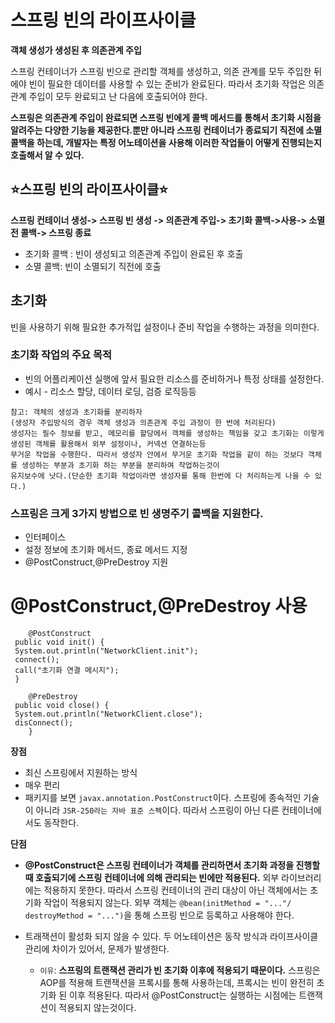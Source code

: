 # 스프링 빈의 라이프사이클
**객체 생성가 생성된 후 의존관계 주입**

스프링 컨테이너가 스프링 빈으로 관리할 객체를 생성하고, 의존 관계를 모두 주입한 뒤에야 빈이 필요한 데이터를 사용할 수 있는 준비가 완료된다.
따라서 초기화 작업은 의존관계 주입이 모두 완료되고 난 다음에 호출되어야 한다.

**스프링은 의존관계 주입이 완료되면 스프링 빈에게 콜백 메서드를 통해서 초기화 시점을 알려주는 다양한 기능을 제공한다.뿐만 아니라 스프링 컨테이너가
종료되기 직전에 소멸 콜백을 하는데, 개발자는 특정 어노테이션을 사용해 이러한 작업들이 어떻게 진행되는지 호출해서 알 수 있다.**

## ⭐스프링 빈의 라이프사이클⭐
**스프링 컨테이너 생성-> 스프링 빈 생성 -> 의존관계 주입-> 초기화 콜백->사용-> 소멸전 콜백-> 스프링 종료**

- 초기화 콜백 : 빈이 생성되고 의존관계 주입이 완료된 후 호출
- 소멸 콜백: 빈이 소멸되기 직전에 호출

## 초기화
빈을 사용하기 위해 필요한 추가적입 설정이나 준비 작업을 수행하는 과정을 의미한다.

### 초기화 작업의 주요 목적
- 빈의 어플리케이션 실행에 앞서 필요한 리소스를 준비하거나 특정 상태를 설정한다.
- 예시 - 리소스 할당, 데이터 로딩, 검증 로직등등

```
참고: 객체의 생성과 초기화를 분리하자
(생성자 주입방식의 경우 객체 생성과 의존관계 주입 과정이 한 번에 처리된다)
생성자는 필수 정보를 받고, 메모리를 할당에서 객체를 생성하는 책임을 갖고 초기화는 이렇게 생성된 객체를 활용해서 외부 설정이나, 커넥션 연결하는등
무거운 작업을 수행한다. 따라서 생성자 안에서 무거운 초기화 작업을 같이 하는 것보다 객체를 생성하는 부분과 초기화 하는 부분을 분리하여 작업하는것이
유지보수에 낫다.(단순한 초기화 작업이라면 생성자를 통해 한번에 다 처리하는게 나을 수 있다.)
```
### 스프링은 크게 3가지 방법으로 빈 생명주기 콜백을 지원한다.
- 인터페이스
- 설정 정보에 초기화 메서드, 종료 메서드 지정
- @PostConstruct,@PreDestroy 지원

# @PostConstruct,@PreDestroy 사용
```
    @PostConstruct
 public void init() {
 System.out.println("NetworkClient.init");
 connect();
 call("초기화 연결 메시지");
 }
 
    @PreDestroy
 public void close() {
 System.out.println("NetworkClient.close");
 disConnect();
    }
```
**장점**

- 최신 스프링에서 지원하는 방식
- 매우 편리
- 패키지를 보면 `javax.annotation.PostConstruct`이다. 스프링에 종속적인 기술이 아니라 `JSR-250라는 자바 표준 스펙`이다.
  따라서 스프링이 아닌 다른 컨테이너에서도 동작한다.

**단점**
- **@PostConstruct은 스프링 컨테이너가 객체를 관리하면서 초기화 과정을 진행할 때 호출되기에 스프링 컨테이너에 의해 관리되는 빈에만 적용된다.**
  외부 라이브러리에는 적용하지 못한다. 따라서 스프링 컨테이너의 관리 대상이 아닌 객체에서는 초기화 작업이 적용되지 않는다.
  외부 객체는 `@bean(initMethod = "..."/ destroyMethod = "...")`을 통해 스프링 빈으로 등록하고 사용해야 한다.


- 트래잭션이 활성화 되지 않을 수 있다. 두 어노테이션은 동작 방식과 라이프사이클 관리에 차이가 있어서, 문제가 발생한다.

    - ``이유``: **스프링의 트랜잭션 관리가 빈 초기화 이후에 적용되기 때문이다.** 스프링은 AOP를 적용해 트랜잭션을 프록시를 통해 사용하는데, 프록시는 빈이 완전히
      초기화 된 이후 적용된다. 따라서 @PostConstruct는 실행하는 시점에는 트랜잭션이 적용되지 않는것이다.
  